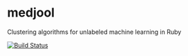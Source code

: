 # medjool
Clustering algorithms for unlabeled machine learning in Ruby

[![Build Status](https://travis-ci.org/jleeothon/medjool.svg?branch=master)](https://travis-ci.org/jleeothon/medjool)
